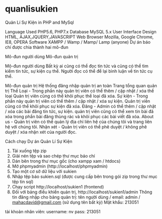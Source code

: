 # quanlisukien

Quản Lí Sự Kiện in PHP and MySql

Language Used	PHP5.6, PHP7.x
Database	MySQL 5.x
User Interface Design	HTML, AJAX,JQUERY,JAVASCRIPT
Web Browser	Mozilla, Google Chrome, IE8, OPERA
Software	XAMPP / Wamp / Mamp/ Lamp (anyone)
Dự án báo chí được chia thành hai mô-đun

Mô-đun người dùng
Mô-đun quản trị


Mô-đun người dùng
Bất kỳ ai cũng có thể đọc tin tức và cũng có thể tìm kiếm tin tức, sự kiện cụ thể. Người đọc có thể để lại bình luận về tin tức cụ thể.

Mô-đun quản trị
Hệ thống đăng nhập quản trị an toàn
Trang tổng quan quản trị
Thể Loại - Trong phần này quản trị viên có thể thêm / cập nhật / xóa thể loại Quản trị viên cũng có thể khôi phục thể loại đã xóa.
Sự kiện - Trong phần này quản trị viên có thể thêm / cập nhật / xóa sự kiện. Quản trị viên cũng có thể khôi phục sự kiện đã xóa.
Đăng - Admin có thể thêm / cập nhật / xóa các bài đăng tin tức, sự kiện. quản trị viên cũng có thể xem tin bài đã xóa trong phần bài đăng thùng rác và khôi phục các bài viết đã xóa.
About us - Quản trị viên có thể quản lý địa chỉ liên hệ của chúng tôi và trang liên hệ với chúng tôi.
Nhận xét - Quản trị viên có thể phê duyệt / không phê duyệt / xóa nhận xét của người đọc.

Cách chạy Dự án Quản Lí Sự Kiện
1. Tải xuống tệp zip
2. Giải nén tệp và sao chép thư mục báo chí
3. Dán bên trong thư mục gốc (cho xampp xam / htdocs)
4. Mở phpmyadmin (http://localhost/phpmyadmin)
5. Tạo một cơ sở dữ liệu với sukien
6. Nhập tệp báo sukien.sql (được cung cấp bên trong gói zip trong thư mục tệp tin sql)
7. Chạy script http://localhost/sukien1  (frontend)
8. Đối với bảng điều khiển quản trị, http://localhost/sukien1/admin
Thông tin đăng nhập cho bảng quản trị:
tên người dùng / email: admin / mahacdavid@gmail.com (sử dụng tên bất kỳ)
Mật khẩu: 213051

tài khoản nhân viên:
username: nv
pass: 213051
